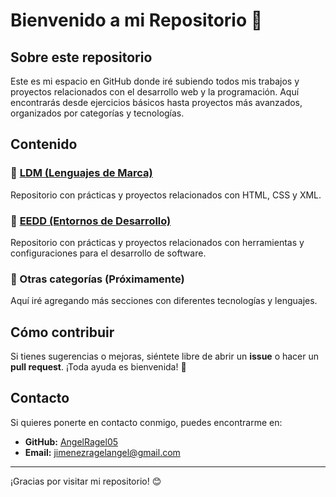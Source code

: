 # Bienvenido a mi Repositorio 📂

## Sobre este repositorio
Este es mi espacio en GitHub donde iré subiendo todos mis trabajos y proyectos relacionados con el desarrollo web y la programación. Aquí encontrarás desde ejercicios básicos hasta proyectos más avanzados, organizados por categorías y tecnologías.

## Contenido

### 📌 [LDM (Lenguajes de Marca)](/LDM)
Repositorio con prácticas y proyectos relacionados con HTML, CSS y XML.

### 📌 [EEDD (Entornos de Desarrollo)](/EEDD)
Repositorio con prácticas y proyectos relacionados con herramientas y configuraciones para el desarrollo de software.

### 📌 Otras categorías (Próximamente)
Aquí iré agregando más secciones con diferentes tecnologías y lenguajes.

## Cómo contribuir
Si tienes sugerencias o mejoras, siéntete libre de abrir un **issue** o hacer un **pull request**. ¡Toda ayuda es bienvenida! 🚀

## Contacto
Si quieres ponerte en contacto conmigo, puedes encontrarme en:
- **GitHub:** [AngelRagel05](https://github.com/AngelRagel05)
- **Email:** [jimenezragelangel@gmail.com](mailto:jimenezragelangel@gmail.com)

---
¡Gracias por visitar mi repositorio! 😊